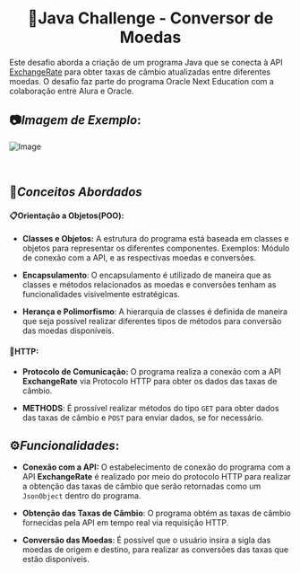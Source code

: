 <h1 align="center"> 🎯Java Challenge - Conversor de Moedas</h1>
Este desafio aborda a criação de um programa Java que se conecta 
à API <a href="https://www.exchangerate-api.com//">ExchangeRate</a> para obter taxas de câmbio atualizadas entre diferentes moedas. O desafio faz parte do programa Oracle Next Education
com a colaboração entre Alura e Oracle. 

## 📷*Imagem de Exemplo*:
![Image](https://github.com/felipegbpr/projects-images/blob/main/currency-converter-image.png)

<br/>

## 🔎*Conceitos Abordados*
#### 📋Orientação a Objetos(POO): 
- **Classes e Objetos:** A estrutura do programa está baseada em classes e objetos para representar os diferentes componentes. Exemplos: Módulo de conexão com a API, e as respectivas moedas e conversões. 
  
- **Encapsulamento**: O encapsulamento é utilizado de maneira que as classes e métodos relacionados as moedas e conversões tenham as funcionalidades visivelmente estratégicas.

-  **Herança e Polimorfismo**: A hierarquia de classes é definida de maneira que seja possível realizar diferentes tipos de métodos para conversão das moedas disponíveis.


#### 🔌HTTP: 
- **Protocolo de Comunicação:** O programa realiza a conexão com a API <strong>ExchangeRate</strong> via Protocolo HTTP para obter os dados das taxas de câmbio.
  
- **METHODS**: É prossível realizar métodos do tipo ```GET``` para obter dados das taxas de câmbio e ```POST``` para enviar dados, se for necessário.


## ⚙️*Funcionalidades*:
- **Conexão com a API:** O estabelecimento de conexão do programa com a API <strong>ExchangeRate</strong> é realizado por meio do protocolo
HTTP para realizar a obtenção das taxas de câmbio que serão retornadas como um ```JsonObject``` dentro do programa.

- **Obtenção das Taxas de Câmbio**: O programa obtém as taxas de câmbio fornecidas pela API em tempo real via requisição HTTP.

- **Conversão das Moedas**: É possível que o usuário insira a sigla das moedas de origem e destino, para realizar as conversões das taxas que estão disponíveis.    
